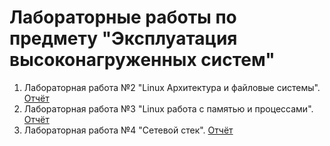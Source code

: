 # Лабораторные работы по предмету "Эксплуатация высоконагруженных систем"

1. Лабораторная работа №2 "Linux Архитектура и файловые системы". [Отчёт](lab2/README.md)
2. Лабораторная работа №3 "Linux работа с памятью и процессами". [Отчёт](lab3/README.md)
3. Лабораторная работа №4 "Сетевой стек". [Отчёт](lab4/README.md)